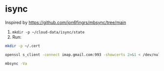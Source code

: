# isync

Inspired by https://github.com/jon6fingrs/mbsync/tree/main

1. `mkdir -p ~/cloud-data/isync/state`
1. Run:
```bash
mkdir -p ~/.cert

openssl s_client -connect imap.gmail.com:993 -showcerts 2>&1 < /dev/null | sed -ne '/-BEGIN CERTIFICATE-/,/-END CERTIFICATE-/p' | sed -ne '1,/-END CERTIFICATE-/p' > ~/.cert/imap.gmail.com.pem

mbsync -Va
```

